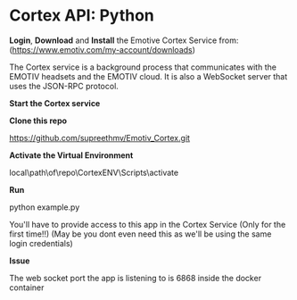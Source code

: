 # Cortex API: Python


**Login**, **Download** and **Install** the Emotive Cortex Service from:
(https://www.emotiv.com/my-account/downloads)

The Cortex service is a background process that communicates with the EMOTIV headsets and the EMOTIV cloud. It is also a WebSocket  server that uses the JSON-RPC protocol.


**Start the Cortex service**



**Clone this repo**

https://github.com/supreethmv/Emotiv_Cortex.git


**Activate the Virtual Environment**

local\path\of\repo\CortexENV\Scripts\activate


**Run**

python example.py

You'll have to provide access to this app in the Cortex Service (Only for the first time!!) 
(May be you dont even need this as we'll be using the same login credentials) 


**Issue**

The web socket port the app is listening to is 6868 inside the docker container